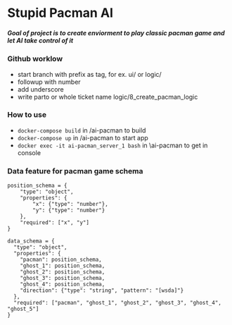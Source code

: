 # Stupid Pacman AI
##### Goal of project is to create enviorment to play classic pacman game and let AI take control of it

### Github worklow
- start branch with prefix as tag, for ex. ui/ or logic/
- followup with number
- add underscore
- write parto or whole ticket name
logic/8_create_pacman_logic


### How to use
- `docker-compose build` in /ai-pacman to build
- `docker-compose up` in /ai-pacman to start app
- `docker exec -it ai-pacman_server_1 bash` in \ai-pacman to get in console

### Data feature for pacman game schema
```
position_schema = {
    "type": "object",
    "properties": {
        "x": {"type": "number"},
        "y": {"type": "number"}
    },
    "required": ["x", "y"]
}

data_schema = {
  "type": "object",
  "properties": {
    "pacman": position_schema,
    "ghost_1": position_schema,
    "ghost_2": position_schema,
    "ghost_3": position_schema,
    "ghost_4": position_schema,
    "direction": {"type": "string", "pattern": "[wsda]"}
  },
  "required": ["pacman", "ghost_1", "ghost_2", "ghost_3", "ghost_4", "ghost_5"]
}
```
